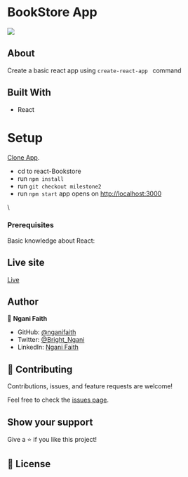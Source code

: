 # BookStore App

![](https://img.shields.io/badge/Microverse-blueviolet)

## About

Create a basic react app using `create-react-app ` command

## Built With

- React

# Setup

[Clone App](https://github.com/nganifaith/react-Bookstore).

- cd to react-Bookstore
- run `npm install`
- run `git checkout milestone2`
- run `npm start` app opens on [http://localhost:3000](http://localhost:3000)

\

### Prerequisites

Basic knowledge about React:

## Live site

[Live](https://deploy-preview-1--cocky-curie-63100a.netlify.app/)

## Author

👤 **Ngani Faith**

- GitHub: [@nganifaith](https://github.com/nganifaith)
- Twitter: [@Bright_Ngani](https://twitter.com/bright_ngani)
- LinkedIn: [Ngani Faith](https://www.linkedin.com/in/ngani-faith/)

## 🤝 Contributing

Contributions, issues, and feature requests are welcome!

Feel free to check the [issues page](https://github.com/nganifaith/react-Bookstore/issues).

## Show your support

Give a ⭐️ if you like this project!

## 📝 License
